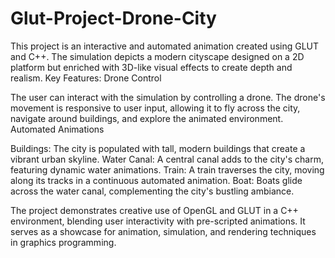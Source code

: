 # Glut-Project-Drone-City
This project is an interactive and automated animation created using GLUT and C++. The simulation depicts a modern cityscape designed on a 2D platform but enriched with 3D-like visual effects to create depth and realism.
Key Features:
Drone Control

The user can interact with the simulation by controlling a drone.
The drone's movement is responsive to user input, allowing it to fly across the city, navigate around buildings, and explore the animated environment.
Automated Animations

Buildings: The city is populated with tall, modern buildings that create a vibrant urban skyline.
Water Canal: A central canal adds to the city's charm, featuring dynamic water animations.
Train: A train traverses the city, moving along its tracks in a continuous automated animation.
Boat: Boats glide across the water canal, complementing the city's bustling ambiance.

The project demonstrates creative use of OpenGL and GLUT in a C++ environment, blending user interactivity with pre-scripted animations. It serves as a showcase for animation, simulation, and rendering techniques in graphics programming.

